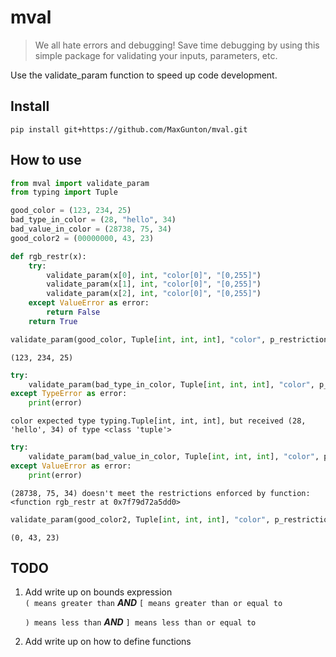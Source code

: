 # mval
> We all hate errors and debugging!  Save time debugging by using this simple package for validating your inputs, parameters, etc.


Use the validate_param function to speed up code development.  

## Install

`pip install git+https://github.com/MaxGunton/mval.git`

## How to use

```python
from mval import validate_param
from typing import Tuple

good_color = (123, 234, 25)
bad_type_in_color = (28, "hello", 34)
bad_value_in_color = (28738, 75, 34)
good_color2 = (00000000, 43, 23)

def rgb_restr(x):
    try:
        validate_param(x[0], int, "color[0]", "[0,255]")
        validate_param(x[1], int, "color[0]", "[0,255]")
        validate_param(x[2], int, "color[0]", "[0,255]")
    except ValueError as error:
        return False
    return True
```

```python
validate_param(good_color, Tuple[int, int, int], "color", p_restrictions=rgb_restr)
```




    (123, 234, 25)



```python
try:
    validate_param(bad_type_in_color, Tuple[int, int, int], "color", p_restrictions=rgb_restr)
except TypeError as error:
    print(error)
```

    color expected type typing.Tuple[int, int, int], but received (28, 'hello', 34) of type <class 'tuple'>


```python
try:
    validate_param(bad_value_in_color, Tuple[int, int, int], "color", p_restrictions=rgb_restr)
except ValueError as error:
    print(error)
```

    (28738, 75, 34) doesn't meet the restrictions enforced by function: <function rgb_restr at 0x7f79d72a5dd0>


```python
validate_param(good_color2, Tuple[int, int, int], "color", p_restrictions=rgb_restr)
```




    (0, 43, 23)



## TODO

1. Add write up on bounds expression  
    `( means greater than` ***AND*** `[ means greater than or equal to`
    
    `) means less than` ***AND***  `] means less than or equal to`
2. Add write up on how to define functions
